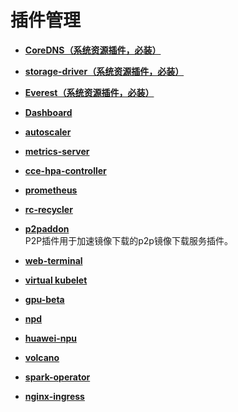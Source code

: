 # 插件管理<a name="cce_01_0064"></a>

-   **[CoreDNS（系统资源插件，必装）](CoreDNS（系统资源插件-必装）.md)**  

-   **[storage-driver（系统资源插件，必装）](storage-driver（系统资源插件-必装）.md)**  

-   **[Everest（系统资源插件，必装）](Everest（系统资源插件-必装）.md)**  

-   **[Dashboard](Dashboard.md)**  

-   **[autoscaler](autoscaler.md)**  

-   **[metrics-server](metrics-server.md)**  

-   **[cce-hpa-controller](cce-hpa-controller.md)**  

-   **[prometheus](prometheus.md)**  

-   **[rc-recycler](rc-recycler.md)**  

-   **[p2paddon](p2paddon.md)**  
P2P插件用于加速镜像下载的p2p镜像下载服务插件。
-   **[web-terminal](web-terminal.md)**  

-   **[virtual kubelet](virtual-kubelet.md)**  

-   **[gpu-beta](gpu-beta.md)**  

-   **[npd](npd.md)**  

-   **[huawei-npu](huawei-npu.md)**  

-   **[volcano](volcano.md)**  

-   **[spark-operator](spark-operator.md)**  

-   **[nginx-ingress](nginx-ingress.md)**  


